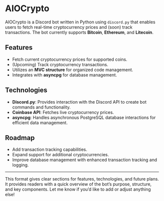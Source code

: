 # AIOCrypto

AIOCrypto is a Discord bot written in Python using `discord.py` that enables users to fetch real-time cryptocurrency prices and (soon) track transactions. The bot currently supports **Bitcoin**, **Ethereum**, and **Litecoin**.

## Features

- Fetch current cryptocurrency prices for supported coins.
- (Upcoming) Track cryptocurrency transactions.
- Utilizes an **MVC structure** for organized code management.
- Integrates with **asyncpg** for database management.

## Technologies

- **Discord.py**: Provides interaction with the Discord API to create bot commands and functionality.
- **Coinbase API**: Fetches live cryptocurrency prices.
- **asyncpg**: Handles asynchronous PostgreSQL database interactions for efficient data management.
  
## Roadmap

- Add transaction tracking capabilities.
- Expand support for additional cryptocurrencies.
- Improve database management with enhanced transaction tracking and logging.

---

This format gives clear sections for features, technologies, and future plans. It provides readers with a quick overview of the bot’s purpose, structure, and key components. Let me know if you’d like to add or adjust anything else!
